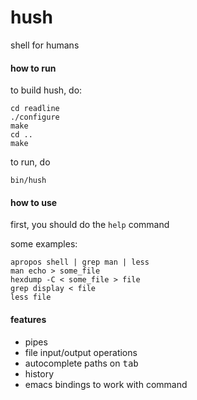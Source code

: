 # hush
shell for humans

#### how to run
to build hush, do:
``` shell
cd readline
./configure
make
cd ..
make
```
to run, do
``` shell
bin/hush
```

#### how to use
first, you should do the `help` command

some examples:
``` shell
apropos shell | grep man | less
man echo > some_file
hexdump -C < some_file > file
grep display < file
less file
```

#### features
- pipes
- file input/output operations
- autocomplete paths on <kbd>tab</kbd>
- history
- emacs bindings to work with command

